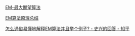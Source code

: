 [EM-最大期望算法](http://www.csuldw.com/2015/12/02/2015-12-02-EM-algorithms/)

[EM算法原理总结](https://www.cnblogs.com/pinard/p/6912636.html)

[怎么通俗易懂地解释EM算法并且举个例子? - 史兴的回答 - 知乎](https://www.zhihu.com/question/27976634/answer/39132183)

